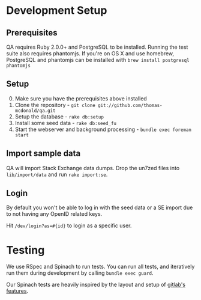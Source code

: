 # Development Setup

## Prerequisites

QA requires Ruby 2.0.0+ and PostgreSQL to be installed. Running the test suite also requires
phantomjs. If you're on OS X and use homebrew, PostgreSQL and phantomjs can be installed with
`brew install postgresql phantomjs`

## Setup

0. Make sure you have the prerequisites above installed
1. Clone the repository - `git clone git://github.com/thomas-mcdonald/qa.git`
2. Setup the database - `rake db:setup`
3. Install some seed data - `rake db:seed_fu`
4. Start the webserver and background processing - `bundle exec foreman start`

## Import sample data

QA will import Stack Exchange data dumps. Drop the un7zed files into
`lib/import/data` and run `rake import:se`.

## Login

By default you won't be able to log in with the seed data or a SE import due to
not having any OpenID related keys.

Hit `/dev/login?as=#{id}` to login as a specific user.


# Testing

We use RSpec and Spinach to run tests. You can run all tests, and iteratively
run them during development by calling `bundle exec guard`.

Our Spinach tests are heavily inspired by the layout and setup of
[gitlab's features][gitlabf].

[gitlabf]: https://github.com/gitlabhq/gitlabhq/tree/master/features